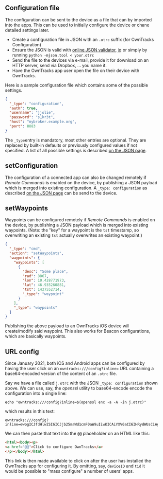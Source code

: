 ## Configuration file 
The configuration can be sent to the device as a file that can by imported into the apps. This can be used to initially configure the device or chane detailed settings later. 
 
* Create a configuration file in JSON with an `.otrc` suffix (for OwnTracks Configuration)
* Ensure the JSON is valid with [online JSON validator](http://jsonlint.com), [jq](http://stedolan.github.io/jq/) or simply by running `python -mjson.tool < your.otrc`
* Send the file to the devices via e-mail, provide it for download on an HTTP server, send via Dropbox, ... you name it.
* Have the OwnTracks app user open the file on their device with OwnTracks.

Here is a sample configuration file which contains some of the possible settings.
```json
{
  "_type": "configuration",
  "auth": true,
  "username": "jjolie",
  "password": "s1kr3t",
  "host": "mybroker.example.org",
  "port": 8883
}
```
The `_type`entry is mandatory, most other entries are optional. They are replaced by built-in defaults or previously configured values if not specified. A list of all possible settings is described [on the JSON page](../tech/json.md).

## setConfiguration
The configuration of a connected app can also be changed remotely if _Remote Commands_ is enabled on the device, by publishing a JSON payload which is merged into existing configuration. A `_type: configuration` as described [on the JSON page](../tech/json.md) can be send to the device. 

## setWaypoints

Waypoints can be configured remotely if _Remote Commands_ is enabled on the device, by publishing a JSON payload which is merged into existing waypoints. (Note: the "key" for a waypoint is the `tst` timestamp, so overwriting an existing `tst` actually overwrites an existing waypoint.)

```json
{
  "_type": "cmd",
  "action": "setWaypoints",
  "waypoints": {
    "waypoints": [
      {
        "desc": "Some place",
        "rad": 8867,
        "lon": 10.428771973,
        "lat": 46.935260881,
        "tst": 1437552714,
        "_type": "waypoint"
      }
    ],
    "_type": "waypoints"
  }
}
```

Publishing the above payload to an OwnTracks iOS device will create/modify said waypoint. This also works for Beacon configurations, which are basically waypoints.

## URL config

Since January 2021, both iOS and Android apps can be configured by having the user click on an `owntracks:///config?inline=` URL containing a base64-encoded version of the content of an `.otrc` file.

Say we have a file called `j.otrc` with the JSON `_type: configuration` shown above. We can use, say, the _openssl_ utility to base64-encode encode the configuration into a single line:

```console
echo "owntracks:///config?inline=$(openssl enc -a -A -in j.otrc)"
```

which results in this text:

```
owntracks:///config?inline=ewogICJfdHlwZSI6ICJjb25maWd1cmF0aW9uIiwKICAiYXV0aCI6IHRydWUsCiAgInVzZXJuYW1lIjogImpqb2xpZSIsCiAgInBhc3N3b3JkIjogInMxa3IzdCIsCiAgImhvc3QiOiAibXlicm9rZXIuZXhhbXBsZS5vcmciLAogICJwb3J0IjogODg4Mwp9Cg==
```

We can then paste that text into the `@@` placeholder on an HTML like this:

```html
<html><body><p>
<a href="@@">Click to configure OwnTracks</a>
</p></body></html>
```

This link is then made available to click on after the user has installed the OwnTracks app for configuring it. By omitting, say, `deviceID` and `tid` it would be possible to "mass configure" a number of users' apps.

